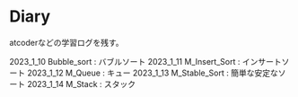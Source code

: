 # Diary
atcoderなどの学習ログを残す。

2023_1_10 Bubble_sort : バブルソート
2023_1_11 M_Insert_Sort : インサートソート
2023_1_12 M_Queue : キュー
2023_1_13 M_Stable_Sort : 簡単な安定なソート
2023_1_14 M_Stack : スタック
